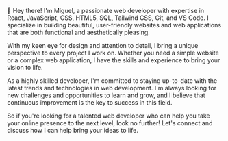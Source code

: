 

👋 Hey there! I'm Miguel, a passionate web developer with expertise in React, JavaScript, CSS, HTML5, SQL, Tailwind CSS, Git, and VS Code. I specialize in building beautiful, user-friendly websites and web applications that are both functional and aesthetically pleasing.

With my keen eye for design and attention to detail, I bring a unique perspective to every project I work on. Whether you need a simple website or a complex web application, I have the skills and experience to bring your vision to life.

As a highly skilled developer, I'm committed to staying up-to-date with the latest trends and technologies in web development. I'm always looking for new challenges and opportunities to learn and grow, and I believe that continuous improvement is the key to success in this field.

So if you're looking for a talented web developer who can help you take your online presence to the next level, look no further! Let's connect and discuss how I can help bring your ideas to life.
